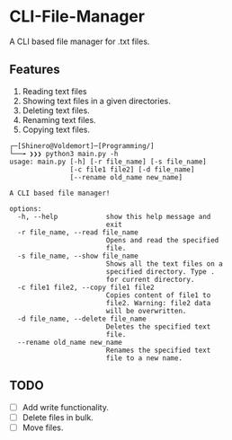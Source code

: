 # CLI-File-Manager

A CLI based file manager for .txt files.                
## Features

1. Reading text files
1. Showing text files in a given directories.
1. Deleting text files.
1. Renaming text files.
1. Copying text files.

```
┌─[Shinero@Voldemort]─[Programming/]
└──╼ ❯❯❯ python3 main.py -h
usage: main.py [-h] [-r file_name] [-s file_name]
               [-c file1 file2] [-d file_name]     
               [--rename old_name new_name]

A CLI based file manager!

options:
  -h, --help            show this help message and
                        exit   
  -r file_name, --read file_name
                        Opens and read the specified
                        file.
  -s file_name, --show file_name
                        Shows all the text files on a
                        specified directory. Type .
                        for current directory.
  -c file1 file2, --copy file1 file2
                        Copies content of file1 to
                        file2. Warning: file2 data
                        will be overwritten.
  -d file_name, --delete file_name
                        Deletes the specified text
                        file.
  --rename old_name new_name
                        Renames the specified text
                        file to a new name.
```

## TODO

- [  ] Add write functionality.
- [  ] Delete files in bulk.
- [  ] Move files.
